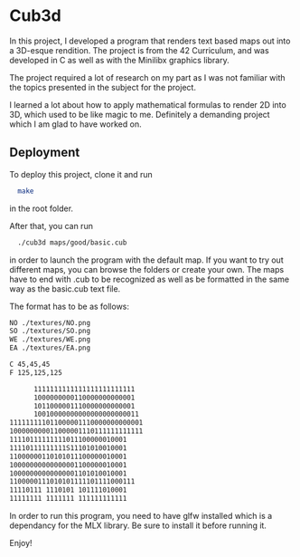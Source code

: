 
# Cub3d

In this project, I developed a program that renders text based maps out into a 3D-esque rendition. The project is from the 42 Curriculum, and was developed in C as well as with the Minilibx graphics library. 

The project required a lot of research on my part as I was not familiar with the topics presented in the subject for the project. 

I learned a lot about how to apply mathematical formulas to render 2D into 3D, which used to be like magic to me. Definitely a demanding project which I am glad to have worked on.

## Deployment

To deploy this project, clone it and run

```bash
  make
```

in the root folder. 

After that, you can run 
```bash
  ./cub3d maps/good/basic.cub
```
in order to launch the program with the default map. 
If you want to try out different maps, you can browse the folders or create your own. The maps have to end with .cub to be recognized as well as be formatted in the same way as the basic.cub text file. 

The format has to be as follows:

```bash
NO ./textures/NO.png
SO ./textures/SO.png
WE ./textures/WE.png
EA ./textures/EA.png

C 45,45,45
F 125,125,125

      1111111111111111111111111
      1000000000110000000000001
      1011000001110000000000001
      10010000000000000000000011
111111111011000001110000000000001
100000000011000001110111111111111
11110111111111011100000010001
11110111111111S11101010010001
11000000110101011100000010001
10000000000000001100000010001
10000000000000001101010010001
1100000111010101111101111000111
11110111 1110101 101111010001
11111111 1111111 111111111111 

```

In order to run this program, you need to have glfw installed which is a dependancy for the MLX library. Be sure to install it before running it. 

Enjoy! 